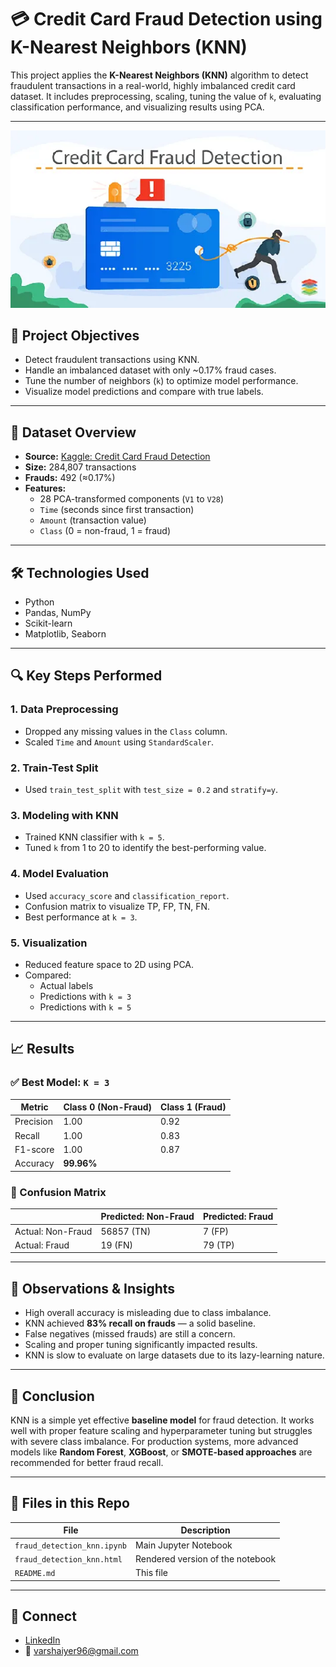 # 💳 Credit Card Fraud Detection using K-Nearest Neighbors (KNN)

This project applies the **K-Nearest Neighbors (KNN)** algorithm to detect fraudulent transactions in a real-world, highly imbalanced credit card dataset. It includes preprocessing, scaling, tuning the value of `k`, evaluating classification performance, and visualizing results using PCA.

---
![Project Thumbnail](credit_card_fraud-thumbnail.png)

## 📌 Project Objectives

- Detect fraudulent transactions using KNN.
- Handle an imbalanced dataset with only ~0.17% fraud cases.
- Tune the number of neighbors (`k`) to optimize model performance.
- Visualize model predictions and compare with true labels.

---

## 📂 Dataset Overview

- **Source:** [Kaggle: Credit Card Fraud Detection](https://www.kaggle.com/mlg-ulb/creditcardfraud)
- **Size:** 284,807 transactions
- **Frauds:** 492 (≈0.17%)
- **Features:**  
  - 28 PCA-transformed components (`V1` to `V28`)
  - `Time` (seconds since first transaction)
  - `Amount` (transaction value)
  - `Class` (0 = non-fraud, 1 = fraud)

---

## 🛠️ Technologies Used

- Python
- Pandas, NumPy
- Scikit-learn
- Matplotlib, Seaborn

---

## 🔍 Key Steps Performed

### 1. **Data Preprocessing**
- Dropped any missing values in the `Class` column.
- Scaled `Time` and `Amount` using `StandardScaler`.

### 2. **Train-Test Split**
- Used `train_test_split` with `test_size = 0.2` and `stratify=y`.

### 3. **Modeling with KNN**
- Trained KNN classifier with `k = 5`.
- Tuned `k` from 1 to 20 to identify the best-performing value.

### 4. **Model Evaluation**
- Used `accuracy_score` and `classification_report`.
- Confusion matrix to visualize TP, FP, TN, FN.
- Best performance at `k = 3`.

### 5. **Visualization**
- Reduced feature space to 2D using PCA.
- Compared:
  - Actual labels
  - Predictions with `k = 3`
  - Predictions with `k = 5`

---

## 📈 Results

### ✅ Best Model: `K = 3`

| Metric          | Class 0 (Non-Fraud) | Class 1 (Fraud) |
|-----------------|---------------------|------------------|
| Precision       | 1.00                | 0.92             |
| Recall          | 1.00                | 0.83             |
| F1-score        | 1.00                | 0.87             |
| Accuracy        | **99.96%**          |                  |

### 🧾 Confusion Matrix

|                  | Predicted: Non-Fraud | Predicted: Fraud |
|------------------|----------------------|------------------|
| Actual: Non-Fraud| 56857 (TN)           | 7 (FP)           |
| Actual: Fraud    | 19 (FN)              | 79 (TP)          |

---

## 🔬 Observations & Insights

- High overall accuracy is misleading due to class imbalance.
- KNN achieved **83% recall on frauds** — a solid baseline.
- False negatives (missed frauds) are still a concern.
- Scaling and proper tuning significantly impacted results.
- KNN is slow to evaluate on large datasets due to its lazy-learning nature.

---

## 📌 Conclusion

KNN is a simple yet effective **baseline model** for fraud detection. It works well with proper feature scaling and hyperparameter tuning but struggles with severe class imbalance. For production systems, more advanced models like **Random Forest**, **XGBoost**, or **SMOTE-based approaches** are recommended for better fraud recall.

---

## 📁 Files in this Repo

| File                      | Description                            |
|---------------------------|----------------------------------------|
| `fraud_detection_knn.ipynb` | Main Jupyter Notebook                  |
| `fraud_detection_knn.html` | Rendered version of the notebook       |
| `README.md`               | This file                              |

---

## 🤝 Connect

- [LinkedIn](https://www.linkedin.com/in/varsha-shekhar)
- 📧 varshaiyer96@gmail.com
